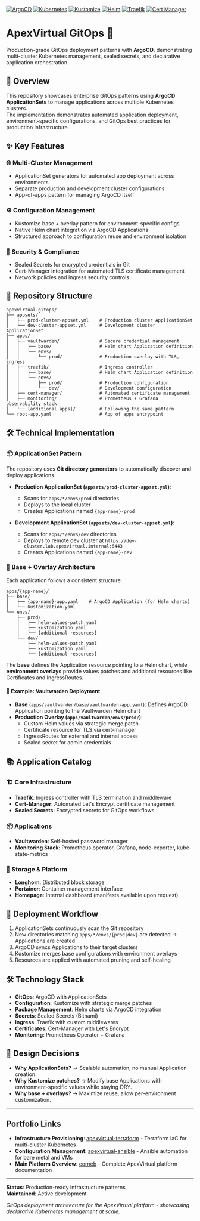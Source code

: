 [![ArgoCD](https://img.shields.io/badge/ArgoCD-ApplicationSets-EF7B4D?logo=argo&logoColor=white)](https://argo-cd.readthedocs.io)
[![Kubernetes](https://img.shields.io/badge/Kubernetes-v1.28+-326CE5?logo=kubernetes&logoColor=white)](https://kubernetes.io)
[![Kustomize](https://img.shields.io/badge/Kustomize-Overlays-326CE5?logo=kubernetes&logoColor=white)](https://kustomize.io)
[![Helm](https://img.shields.io/badge/Helm-v3-0F1689?logo=helm&logoColor=white)](https://helm.sh)
[![Traefik](https://img.shields.io/badge/Traefik-Ingress-24A1C1?logo=traefikproxy&logoColor=white)](https://traefik.io)
[![Cert Manager](https://img.shields.io/badge/Cert--Manager-Enabled-326CE5?logo=letsencrypt&logoColor=white)](https://cert-manager.io)

# ApexVirtual GitOps 🚀

Production-grade GitOps deployment patterns with **ArgoCD**, demonstrating multi-cluster Kubernetes management, sealed secrets, and declarative application orchestration.

## 📖 Overview
This repository showcases enterprise GitOps patterns using **ArgoCD ApplicationSets** to manage applications across multiple Kubernetes clusters.  
The implementation demonstrates automated application deployment, environment-specific configurations, and GitOps best practices for production infrastructure.

## ✨ Key Features

### 🌐 Multi-Cluster Management
- ApplicationSet generators for automated app deployment across environments  
- Separate production and development cluster configurations  
- App-of-apps pattern for managing ArgoCD itself  

### ⚙️ Configuration Management
- Kustomize base + overlay pattern for environment-specific configs  
- Native Helm chart integration via ArgoCD Applications  
- Structured approach to configuration reuse and environment isolation  

### 🔐 Security & Compliance
- Sealed Secrets for encrypted credentials in Git  
- Cert-Manager integration for automated TLS certificate management  
- Network policies and ingress security controls  

## 📂 Repository Structure
```
apexvirtual-gitops/
├── appsets/
│   ├── prod-cluster-appset.yml    # Production cluster ApplicationSet
│   └── dev-cluster-appset.yml     # Development cluster ApplicationSet
├── apps/
│   ├── vaultwarden/               # Secure credential management
│   │   ├── base/                  # Helm chart Application definition
│   │   └── envs/
│   │       └── prod/              # Production overlay with TLS, ingress
│   ├── traefik/                   # Ingress controller
│   │   ├── base/                  # Helm chart Application definition
│   │   └── envs/
│   │       ├── prod/              # Production configuration
│   │       └── dev/               # Development configuration
│   ├── cert-manager/              # Automated certificate management
│   ├── monitoring/                # Prometheus + Grafana observability stack
│   └── [additional apps]/         # Following the same pattern
└── root-app.yaml                  # App of apps entrypoint
```

## 🛠️ Technical Implementation

### 📦 ApplicationSet Pattern
The repository uses **Git directory generators** to automatically discover and deploy applications.  

- **Production ApplicationSet (`appsets/prod-cluster-appset.yml`)**:  
  - Scans for `apps/*/envs/prod` directories  
  - Deploys to the local cluster  
  - Creates Applications named `{app-name}-prod`  

- **Development ApplicationSet (`appsets/dev-cluster-appset.yml`)**:  
  - Scans for `apps/*/envs/dev` directories  
  - Deploys to remote dev cluster at `https://dev-cluster.lab.apexvirtual.internal:6443`  
  - Creates Applications named `{app-name}-dev`  

### 🧩 Base + Overlay Architecture
Each application follows a consistent structure:

```
apps/{app-name}/
├── base/
│   ├── {app-name}-app.yaml    # ArgoCD Application (for Helm charts)
│   └── kustomization.yaml
└── envs/
    ├── prod/
    │   ├── helm-values-patch.yaml
    │   ├── kustomization.yaml
    │   └── [additional resources]
    └── dev/
        ├── helm-values-patch.yaml
        ├── kustomization.yaml
        └── [additional resources]
```

The **base** defines the Application resource pointing to a Helm chart, while **environment overlays** provide values patches and additional resources like Certificates and IngressRoutes.

#### 🔑 Example: Vaultwarden Deployment
- **Base** (`apps/vaultwarden/base/vaultwarden-app.yaml`): Defines ArgoCD Application pointing to the Vaultwarden Helm chart  
- **Production Overlay (`apps/vaultwarden/envs/prod/`)**:  
  - Custom Helm values via strategic merge patch  
  - Certificate resource for TLS via cert-manager  
  - IngressRoutes for external and internal access  
  - Sealed secret for admin credentials  

## 📚 Application Catalog

### 🏗️ Core Infrastructure
- **Traefik**: Ingress controller with TLS termination and middleware  
- **Cert-Manager**: Automated Let's Encrypt certificate management  
- **Sealed Secrets**: Encrypted secrets for GitOps workflows  

### 📦 Applications
- **Vaultwarden**: Self-hosted password manager  
- **Monitoring Stack**: Prometheus operator, Grafana, node-exporter, kube-state-metrics  

### 💾 Storage & Platform
- **Longhorn**: Distributed block storage  
- **Portainer**: Container management interface  
- **Homepage**: Internal dashboard (manifests available upon request)  

## 🔄 Deployment Workflow
1. ApplicationSets continuously scan the Git repository  
2. New directories matching `apps/*/envs/{prod|dev}` are detected → Applications are created  
3. ArgoCD syncs Applications to their target clusters  
4. Kustomize merges base configurations with environment overlays  
5. Resources are applied with automated pruning and self-healing  

## 🛠️ Technology Stack
- **GitOps**: ArgoCD with ApplicationSets  
- **Configuration**: Kustomize with strategic merge patches  
- **Package Management**: Helm charts via ArgoCD integration  
- **Secrets**: Sealed Secrets (Bitnami)  
- **Ingress**: Traefik with custom middlewares  
- **Certificates**: Cert-Manager with Let's Encrypt  
- **Monitoring**: Prometheus Operator + Grafana  

## 🧭 Design Decisions
- **Why ApplicationSets?** → Scalable automation, no manual Application creation.  
- **Why Kustomize patches?** → Modify base Applications with environment-specific values while staying DRY.  
- **Why base + overlays?** → Maximize reuse, allow per-environment customization.  

---

## Portfolio Links

- **Infrastructure Provisioning**: [apexvirtual-terraform](https://github.com/fashomelab/apexvirtual-terraform) - Terraform IaC for multi-cluster Kubernetes
- **Configuration Management**: [apexvirtual-ansible](https://github.com/fashomelab/apexvirtual-ansible) - Ansible automation for bare metal and VMs
- **Main Platform Overview**: [corneb](https://github.com/fashomelab/corneb) - Complete ApexVirtual platform documentation

---

**Status**: Production-ready infrastructure patterns  
**Maintained**: Active development

*GitOps deployment architecture for the ApexVirtual platform - showcasing declarative Kubernetes management at scale.*

